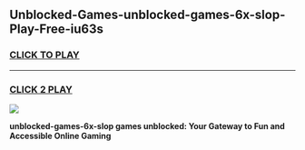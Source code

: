 
## Unblocked-Games-unblocked-games-6x-slop-Play-Free-iu63s
<h3>
<a href="https://premium76.site?title=unblocked-games-6x-slop&ref=20A">CLICK TO PLAY</a></h3>
<hr>

<h3>
<a href="https://premium76.site?title=unblocked-games-6x-slop&ref=20A">CLICK 2 PLAY</a>
  
</h3>

<a href="https://premium76.site?title=unblocked-games-6x-slop&ref=20A"><img src="https://clearcache.store/games.png"></a>


**unblocked-games-6x-slop games unblocked: Your Gateway to Fun and Accessible Online Gaming**
